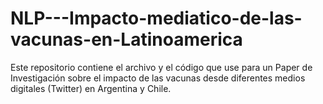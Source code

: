 # NLP---Impacto-mediatico-de-las-vacunas-en-Latinoamerica
Este repositorio contiene el archivo y el código que use para un Paper de Investigación sobre el impacto de las vacunas desde diferentes medios digitales (Twitter) en Argentina y Chile. 

